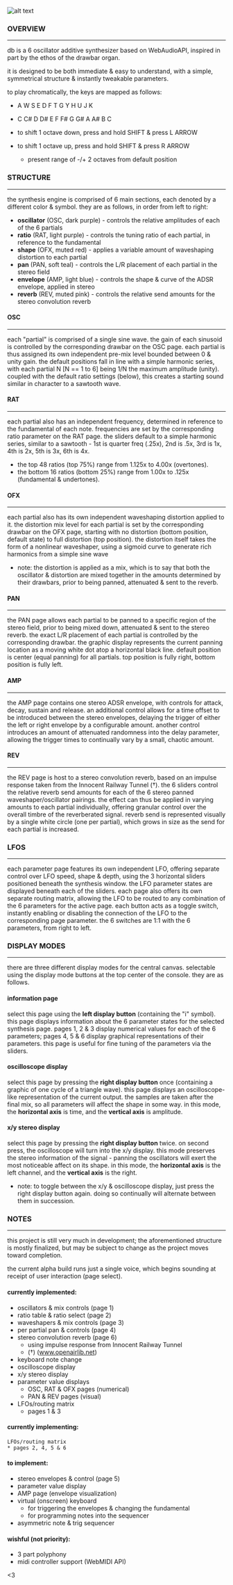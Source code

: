 ![alt text](https://storage.googleapis.com/www.rsyn.co/db/assets/comb.png)
### OVERVIEW
----------------------------------------------------------------
db is a 6 oscillator additive synthesizer based on WebAudioAPI,
inspired in part by the ethos of the drawbar organ.

it is designed to be both immediate & easy to understand,
with a simple, symmetrical structure & instantly tweakable parameters.

to play chromatically, the keys are mapped as follows:
 * A W  S E  D F T  G Y  H U  J K
 * C C# D D# E F F# G G# A A# B C

 * to shift 1 octave down, press and hold SHIFT & press L ARROW
 * to shift 1 octave up, press and hold SHIFT & press R ARROW
    * present range of -/+ 2 octaves from default position


### STRUCTURE
----------------------------------------------------------------
the synthesis engine is comprised of 6 main sections,
each denoted by a different color & symbol.
they are as follows, in order from left to right:

 * **oscillator** (OSC, dark purple) - controls the relative amplitudes of each of the 6 partials
 * **ratio**      (RAT, light purple) - controls the tuning ratio of each partial, in reference to the fundamental
 * **shape**      (OFX, muted red) - applies a variable amount of waveshaping distortion to each partial
 * **pan**        (PAN, soft teal) - controls the L/R placement of each partial in the stereo field
 * **envelope**   (AMP, light blue) - controls the shape & curve of the ADSR envelope, applied in stereo
 * **reverb**     (REV, muted pink) - controls the relative send amounts for the stereo convolution reverb

#### OSC
----------------------------------------------------
 each "partial" is comprised of a single sine wave.
 the gain of each sinusoid is controlled by the corresponding drawbar on the OSC page.
 each partial is thus assigned its own independent pre-mix level bounded between 0 & unity gain.
 the default positions fall in line with a simple harmonic series,
 with each partial N [N == 1 to 6] being 1/N the maximum amplitude (unity).
 coupled with the default ratio settings (below), this creates a starting sound
 similar in character to a sawtooth wave.

#### RAT
----------------------------------------------------
 each partial also has an independent frequency, determined in reference to the fundamental of each note.
 frequencies are set by the corresponding ratio parameter on the RAT page.
 the sliders default to a simple harmonic series, similar to a sawtooth -
 1st is quarter freq (.25x), 2nd is .5x, 3rd is 1x, 4th is 2x, 5th is 3x, 6th is 4x.
 * the top 48 ratios (top 75%) range from 1.125x to 4.00x (overtones).
 * the bottom 16 ratios (bottom 25%) range from 1.00x to .125x (fundamental & undertones).

#### OFX
----------------------------------------------------
 each partial also has its own independent waveshaping distortion applied to it.
 the distortion mix level for each partial is set by the corresponding drawbar on the OFX page, starting with no distortion (bottom position, default state) to full distortion (top position).
 the distortion itself takes the form of a nonlinear waveshaper, using a sigmoid curve to generate rich harmonics from a simple sine wave
  * note: the distortion is applied as a mix, which is to say that both the oscillator & distortion are mixed together in the amounts determined by their drawbars, prior to being panned, attenuated & sent to the reverb.

#### PAN
----------------------------------------------------
 the PAN page allows each partial to be panned to a specific region of the stereo field, prior to being mixed down, attenuated & sent to the stereo reverb.
 the exact L/R placement of each partial is controlled by the corresponding drawbar.
 the graphic display represents the current panning location as a moving white dot atop a horizontal black line.
 default position is center (equal panning) for all partials.
 top position is fully right, bottom position is fully left.

#### AMP
----------------------------------------------------
 the AMP page contains one stereo ADSR envelope, with controls for attack, decay, sustain and release.
 an additional control allows for a time offset to be introduced between the stereo envelopes, delaying the trigger of either the left or right envelope by a configurable amount.
 another control introduces an amount of attenuated randomness into the delay parameter, allowing the trigger times to continually vary by a small, chaotic amount.

#### REV
----------------------------------------------------
 the REV page is host to a stereo convolution reverb, based on an impulse response taken from the Innocent Railway Tunnel (†).
 the 6 sliders control the relative reverb send amounts for each of the 6 stereo panned waveshaper/oscillator pairings.
 the effect can thus be applied in varying amounts to each partial individually, offering granular control over the overall timbre of the reverberated signal.
 reverb send is represented visually by a single white circle (one per partial), which grows in size as the send for each partial is increased.

### LFOS
----------------------------------------------------------------
 each parameter page features its own independent LFO, offering
 separate control over LFO speed, shape & depth, using the 3 horizontal sliders positioned beneath the synthesis window.
 the LFO parameter states are displayed beneath each of the sliders. each page also offers its own separate routing matrix, allowing the LFO to be routed to any combination of the 6 parameters for the active page. each button acts as a toggle switch, instantly enabling or disabling the connection of the LFO to the corresponding page parameter. the 6 switches are 1:1 with the 6 parameters, from right to left.

### DISPLAY MODES
----------------------------------------------------------------
 there are three different display modes for the central canvas. selectable using the display mode buttons at the top center of the console. they are as follows.

#### information page
 select this page using the **left display button** (containing the "i" symbol). this page displays information about the 6 parameter states for the selected synthesis page. pages 1, 2 & 3 display numerical values for each of the 6 parameters; pages 4, 5 & 6 display graphical representations of their parameters. this page is useful for fine tuning of the parameters via the sliders.
#### oscilloscope display
 select this page by pressing the **right display button** once (containing a graphic of one cycle of a triangle wave). this page displays an oscilloscope-like representation of the current output. the samples are taken after the final mix, so all parameters will affect the shape in some way. in this mode, the **horizontal axis** is time, and the **vertical axis** is amplitude.
#### x/y stereo display
 select this page by pressing the **right display button** twice. on second press, the oscilloscope will turn into the x/y display. this mode preserves the stereo information of the signal - panning the oscillators will exert the most noticeable affect on its shape. in this mode, the **horizontal axis** is the left channel, and the **vertical axis** is the right.
 * note: to toggle between the x/y & oscilloscope display, just press the right display button again. doing so continually will alternate between them in succession.

### NOTES
----------------------------------------------------------------
this project is still very much in development; the aforementioned structure is mostly
finalized, but may be subject to change as the project moves toward completion.

the current alpha build runs just a single voice,
which begins sounding at receipt of user interaction (page select).

#### currently implemented:
  * oscillators & mix controls (page 1)
  * ratio table & ratio select (page 2)
  * waveshapers & mix controls (page 3)
  * per partial pan & controls (page 4)
  * stereo convolution reverb  (page 6)
    * using impulse response from Innocent Railway Tunnel
    * (†) (www.openairlib.net)
  * keyboard note change
  * oscilloscope display
  * x/y stereo display
  * parameter value displays
    * OSC, RAT & OFX pages (numerical)
    * PAN & REV pages (visual)
  * LFOs/routing matrix
    * pages 1 & 3
#### currently implementing:
    LFOs/routing matrix
    * pages 2, 4, 5 & 6
#### to implement:
  * stereo envelopes & control (page 5)
  * parameter value display
   * AMP page (envelope visualization)
  * virtual (onscreen) keyboard
    * for triggering the envelopes & changing the fundamental
    * for programming notes into the sequencer
  * asymmetric note & trig sequencer
#### wishful (not priority):
  * 3 part polyphony
  * midi controller support (WebMIDI API)

<3
